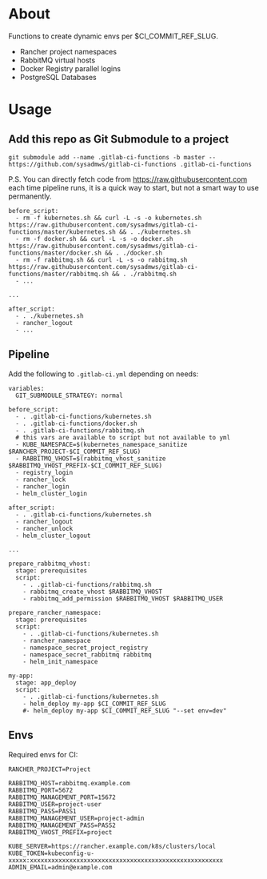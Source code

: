 # About
Functions to create dynamic envs per $CI_COMMIT_REF_SLUG.
- Rancher project namespaces
- RabbitMQ virtual hosts
- Docker Registry parallel logins
- PostgreSQL Databases

# Usage
## Add this repo as Git Submodule to a project

```
git submodule add --name .gitlab-ci-functions -b master -- https://github.com/sysadmws/gitlab-ci-functions .gitlab-ci-functions
```

P.S. You can directly fetch code from https://raw.githubusercontent.com each time pipeline runs, it is a quick way to start, but not a smart way to use permanently.
```
before_script:
  - rm -f kubernetes.sh && curl -L -s -o kubernetes.sh https://raw.githubusercontent.com/sysadmws/gitlab-ci-functions/master/kubernetes.sh && . ./kubernetes.sh
  - rm -f docker.sh && curl -L -s -o docker.sh https://raw.githubusercontent.com/sysadmws/gitlab-ci-functions/master/docker.sh && . ./docker.sh
  - rm -f rabbitmq.sh && curl -L -s -o rabbitmq.sh https://raw.githubusercontent.com/sysadmws/gitlab-ci-functions/master/rabbitmq.sh && . ./rabbitmq.sh
  - ...

...

after_script:
  - . ./kubernetes.sh
  - rancher_logout
  - ...
```
## Pipeline
Add the following to `.gitlab-ci.yml` depending on needs:
```
variables:
  GIT_SUBMODULE_STRATEGY: normal

before_script:
  - . .gitlab-ci-functions/kubernetes.sh
  - . .gitlab-ci-functions/docker.sh
  - . .gitlab-ci-functions/rabbitmq.sh
  # this vars are available to script but not available to yml
  - KUBE_NAMESPACE=$(kubernetes_namespace_sanitize $RANCHER_PROJECT-$CI_COMMIT_REF_SLUG)
  - RABBITMQ_VHOST=$(rabbitmq_vhost_sanitize $RABBITMQ_VHOST_PREFIX-$CI_COMMIT_REF_SLUG)
  - registry_login
  - rancher_lock
  - rancher_login
  - helm_cluster_login

after_script:
  - . .gitlab-ci-functions/kubernetes.sh
  - rancher_logout
  - rancher_unlock
  - helm_cluster_logout

...

prepare_rabbitmq_vhost:
  stage: prerequisites
  script:
    - . .gitlab-ci-functions/rabbitmq.sh
    - rabbitmq_create_vhost $RABBITMQ_VHOST
    - rabbitmq_add_permission $RABBITMQ_VHOST $RABBITMQ_USER

prepare_rancher_namespace:
  stage: prerequisites
  script:
    - . .gitlab-ci-functions/kubernetes.sh
    - rancher_namespace
    - namespace_secret_project_registry
    - namespace_secret_rabbitmq rabbitmq
    - helm_init_namespace

my-app:
  stage: app_deploy
  script:
    - . .gitlab-ci-functions/kubernetes.sh
    - helm_deploy my-app $CI_COMMIT_REF_SLUG
    #- helm_deploy my-app $CI_COMMIT_REF_SLUG "--set env=dev"
```
## Envs
Required envs for CI:
```
RANCHER_PROJECT=Project

RABBITMQ_HOST=rabbitmq.example.com
RABBITMQ_PORT=5672
RABBITMQ_MANAGEMENT_PORT=15672
RABBITMQ_USER=project-user
RABBITMQ_PASS=PASS1
RABBITMQ_MANAGEMENT_USER=project-admin
RABBITMQ_MANAGEMENT_PASS=PASS2
RABBITMQ_VHOST_PREFIX=project

KUBE_SERVER=https://rancher.example.com/k8s/clusters/local
KUBE_TOKEN=kubeconfig-u-xxxxx:xxxxxxxxxxxxxxxxxxxxxxxxxxxxxxxxxxxxxxxxxxxxxxxxxxxxxx
ADMIN_EMAIL=admin@example.com
```
